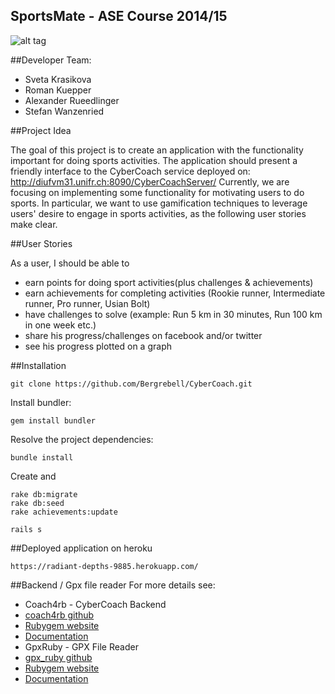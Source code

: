 SportsMate - ASE Course 2014/15
--------------------------------------------

![alt tag](https://raw.github.com/Bergrebell/CyberCoach/dev/sportsmate.png)



##Developer Team:
- Sveta Krasikova
- Roman Kuepper
- Alexander Rueedlinger
- Stefan Wanzenried

##Project Idea

The goal of this project is to create an application with the functionality important for doing sports activities.
The application should present a friendly interface to the CyberCoach service deployed on: http://diufvm31.unifr.ch:8090/CyberCoachServer/
Currently, we are focusing on implementing some functionality for motivating users to do sports.
In particular, we want to use gamification techniques to leverage users' desire to engage in sports activities, as the following user stories make clear.

##User Stories

As a user, I should be able to
- earn points for doing sport activities(plus challenges & achievements)
- earn achievements for completing activities (Rookie runner, Intermediate runner, Pro runner, Usian Bolt)
- have challenges to solve (example: Run 5 km in 30 minutes, Run 100 km in one week etc.)
- share his progress/challenges on facebook and/or twitter
- see his progress plotted on a graph

##Installation
```
git clone https://github.com/Bergrebell/CyberCoach.git
```

Install bundler:
```
gem install bundler
```

Resolve the project dependencies:
```
bundle install
```

Create and 
```
rake db:migrate
rake db:seed
rake achievements:update
```

```
rails s
```

##Deployed application on heroku

```
https://radiant-depths-9885.herokuapp.com/
```

##Backend / Gpx file reader
For more details see:

* Coach4rb - CyberCoach Backend
 * [coach4rb github](https://github.com/lexruee/coach4rb)
 * [Rubygem website](http://rubygems.org/gems/coach4rb)
 * [Documentation](http://lexruee.github.io/coach4rb/doc/frames.html#!file.README.html)
* GpxRuby - GPX File Reader
 * [gpx_ruby github](https://github.com/lexruee/gpx_ruby)
 * [Rubygem website](http://rubygems.org/gems/gpx_ruby)
 * [Documentation](http://lexruee.github.io/gpx_ruby/doc/frames.html#!file.README.html)
